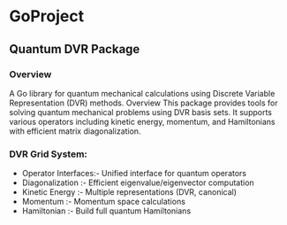 # GoProject
## Quantum DVR Package

### Overview
A Go library for quantum mechanical calculations using Discrete Variable Representation (DVR) methods.
Overview This package provides tools for solving quantum mechanical problems using DVR basis sets. It supports various operators including kinetic energy, momentum, and Hamiltonians with efficient matrix diagonalization.

### DVR Grid System:

- Operator Interfaces:- Unified interface for quantum operators
- Diagonalization :- Efficient eigenvalue/eigenvector computation
- Kinetic Energy  :- Multiple representations (DVR, canonical)
- Momentum        :- Momentum space calculations
- Hamiltonian     :- Build full quantum Hamiltonians